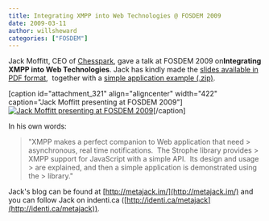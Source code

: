 ```yaml
---
title: Integrating XMPP into Web Technologies @ FOSDEM 2009
date: 2009-03-11
author: willsheward
categories: ["FOSDEM"]
---
```


Jack Moffitt, CEO of [Chesspark](http://www.chesspark.com), gave a talk at FOSDEM 2009 on**Integrating XMPP into Web Technologies**. Jack has kindly made the [slides available in PDF format](http://stage.xmpp.org/?attachment_id=313),  together with a [simple application example (.zip)](http://stage.xmpp.org/?attachment_id=314).

[caption id="attachment\_321" align="aligncenter" width="422" caption="Jack Moffitt presenting at FOSDEM 2009"][![Jack Moffitt presenting at FOSDEM 2009](http://stage.xmpp.org/wp-content/uploads/2009/03/jack2.jpg "Jack Moffitt at FOSDEM 2009")](http://stage.xmpp.org/?attachment_id=321)[/caption]

In his own words:

> "XMPP makes a perfect companion to Web application that need > asynchronous, real time notifications.  The Strophe library provides > XMPP support for JavaScript with a simple API.  Its design and usage > are explained, and then a simple application is demonstrated using the > library."

Jack's blog can be found at [http://metajack.im/](http://metajack.im/) and you can follow Jack on indenti.ca ([http://identi.ca/metajack](http://identi.ca/metajack)).

